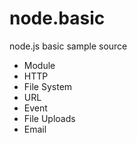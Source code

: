 # node.basic
node.js basic sample source

* Module
* HTTP
* File System
* URL
* Event
* File Uploads
* Email
